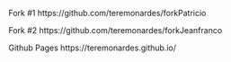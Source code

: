 <p>Fork #1 https://github.com/teremonardes/forkPatricio</p>
<p>Fork #2 https://github.com/teremonardes/forkJeanfranco</p>
<p>Github Pages https://teremonardes.github.io/</p>
